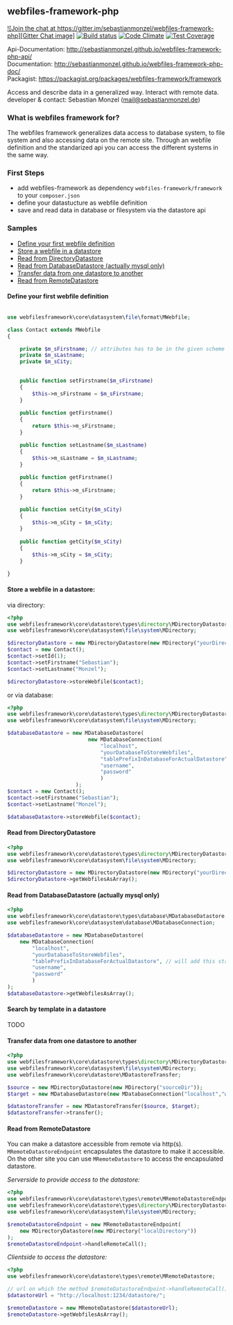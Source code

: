 ## webfiles-framework-php

[![Join the chat at https://gitter.im/sebastianmonzel/webfiles-framework-php][Gitter Chat image]][Gitter Chat link]
[![Build status][Travis Develop image]][Travis Develop link]
[![Code Climate][Codeclimate image]][Codeclimate link]
[![Test Coverage][Codeclimate coverage image]][Codeclimate coverage link]

[Gitter Chat image]: https://badges.gitter.im/sebastianmonzel/webfiles-framework-php.svg
[Gitter Chat link]: https://gitter.im/sebastianmonzel/webfiles-framework-php?utm_source=badge&utm_medium=badge&utm_campaign=pr-badge&utm_content=badge

[Travis Develop image]: https://img.shields.io/travis/sebastianmonzel/webfiles-framework-php/develop.svg?style=flat-square
[Travis Develop link]: https://travis-ci.org/sebastianmonzel/webfiles-framework-php

[Codeclimate image]: https://codeclimate.com/github/sebastianmonzel/webfiles-framework-php/badges/gpa.svg
[Codeclimate link]: https://codeclimate.com/github/sebastianmonzel/webfiles-framework-php

[Codeclimate coverage image]: https://codeclimate.com/github/sebastianmonzel/webfiles-framework-php/badges/coverage.svg
[Codeclimate coverage link]: https://codeclimate.com/github/sebastianmonzel/webfiles-framework-php/coverage

Api-Documentation: http://sebastianmonzel.github.io/webfiles-framework-php-api/<br />
Documentation: http://sebastianmonzel.github.io/webfiles-framework-php-doc/<br />
Packagist: https://packagist.org/packages/webfiles-framework/framework

Access and describe data in a generalized way. Interact with remote data.<br />
developer & contact: Sebastian Monzel (mail@sebastianmonzel.de)


### What is webfiles framework for?
The webfiles framework generalizes data access to database system, to file system and also accessing data on the remote site. Through an webfile definition and the standarized api you can access the different systems in the same way.


### First Steps
 - add webfiles-framework as dependency `webfiles-framework/framework` to your `composer.json`
 - define your datastucture as webfile definition
 - save and read data in database or filesystem via the datastore api


### Samples

 - [Define your first webfile definition](#define-your-first-webfile-definition)
 - [Store a webfile in a datastore](#store-a-webfile-in-a-datastore)
 - [Read from DirectoryDatastore](#read-from-directorydatastore)
 - [Read from DatabaseDatastore (actually mysql only)](#read-from-databasedatastore-actually-mysql-only)
 - [Transfer data from one datastore to another](#transfer-data-from-one-datastore-to-another)
 - [Read from RemoteDatastore](#read-from-remotedatastore)

#### Define your first webfile definition
```php

use webfilesframework\core\datasystem\file\format\MWebfile;

class Contact extends MWebfile
{

    private $m_sFirstname; // attributes has to be in the given scheme - all attributes with "m_" as prefix gets persisted - "s" defines the type of the attribute (string)
    private $m_sLastname;
    private $m_sCity;

    
    public function setFirstname($m_sFirstname)
    {
        $this->m_sFirstname = $m_sFirstname;
    }
    
    public function getFirstname()
    {
        return $this->m_sFirstname;
    }

    public function setLastname($m_sLastname)
    {
        $this->m_sLastname = $m_sLastname;
    }
    
    public function getFirstname()
    {
        return $this->m_sFirstname;
    }

    public function setCity($m_sCity)
    {
        $this->m_sCity = $m_sCity;
    }
    
    public function getCity($m_sCity)
    {
        $this->m_sCity = $m_sCity;
    }

}
```

#### Store a webfile in a datastore:
via directory:
```php
<?php
use webfilesframework\core\datastore\types\directory\MDirectoryDatastore;
use webfilesframework\core\datasystem\file\system\MDirectory;

$directoryDatastore = new MDirectoryDatastore(new MDirectory("yourDirectoryToStoreWebfiles"));
$contact = new Contact();
$contact->setId(1);
$contact->setFirstname("Sebastian");
$contact->setLastname("Monzel");

$directoryDatastore->storeWebfile($contact);
```

or via database:
```php
<?php
use webfilesframework\core\datastore\types\directory\MDirectoryDatastore;
use webfilesframework\core\datasystem\file\system\MDirectory;

$databaseDatastore = new MDatabaseDatastore(
                          new MDatabaseConnection(
                              "localhost",
                              "yourDatabaseToStoreWebfiles",
                              "tablePrefixInDatabaseForActualDatastore", // will add this string before every created table name 
                              "username",
                              "password"
                              )
                      );
$contact = new Contact();
$contact->setFirstname("Sebastian");
$contact->setLastname("Monzel");

$databaseDatastore->storeWebfile($contact);
```

#### Read from DirectoryDatastore
```php
<?php
use webfilesframework\core\datastore\types\directory\MDirectoryDatastore;
use webfilesframework\core\datasystem\file\system\MDirectory;

$directoryDatastore = new MDirectoryDatastore(new MDirectory("yourDirectoryToStoreWebfiles"));
$directoryDatastore->getWebfilesAsArray();
```
#### Read from DatabaseDatastore (actually mysql only)
```php
<?php
use webfilesframework\core\datastore\types\database\MDatabaseDatastore;
use webfilesframework\core\datasystem\database\MDatabaseConnection;

$databaseDatastore = new MDatabaseDatastore(
    new MDatabaseConnection(
        "localhost",
        "yourDatabaseToStoreWebfiles",
        "tablePrefixInDatabaseForActualDatastore", // will add this string before every created table name 
        "username",
        "password"
        )
);
$databaseDatastore->getWebfilesAsArray();

```

#### Search by template in a datastore
TODO

#### Transfer data from one datastore to another
```php
<?php
use webfilesframework\core\datastore\types\directory\MDirectoryDatastore;
use webfilesframework\core\datasystem\file\system\MDirectory;
use webfilesframework\core\datastore\MDatastoreTransfer;

$source = new MDirectoryDatastore(new MDirectory("sourceDir"));
$target = new MDatabaseDatastore(new MDatabaseConnection("localhost","wonderfulDatabasename","mytableprefix","myuser","mypassword"));

$datastoreTransfer = new MDatastoreTransfer($source, $target);
$datastoreTransfer->transfer();

```
#### Read from RemoteDatastore
You can make a datastore accessible from remote via http(s). `MRemoteDatastoreEndpoint` encapsulates the datastore to make
it accessible. On the other site you can use `MRemoteDatastore` to access the encapsulated datastore. 

*Serverside to provide access to the datastore:*
```php
<?php
use webfilesframework\core\datastore\types\remote\MRemoteDatastoreEndpoint; 
use webfilesframework\core\datastore\types\directory\MDirectoryDatastore;
use webfilesframework\core\datasystem\file\system\MDirectory;

$remoteDatastoreEndpoint = new MRemoteDatastoreEndpoint(
    new MDirectoryDatastore(new MDirectory("localDirectory"))
);
$remoteDatastoreEndpoint->handleRemoteCall();
```

*Clientside to access the datastore:*
```php
<?php
use webfilesframework\core\datastore\types\remote\MRemoteDatastore;

// url on which the method $remoteDatastoreEndpoint->handleRemoteCall(); is reachable:
$datastoreUrl = "http://localhost:1234/datastore/";

$remoteDatastore = new MRemoteDatastore($datastoreUrl);
$remoteDatastore->getWebfilesAsArray();
```
